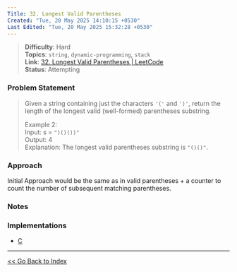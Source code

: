 ```yaml
---
Title: 32. Longest Valid Parentheses
Created: "Tue, 20 May 2025 14:10:15 +0530"
Last Edited: "Tue, 20 May 2025 15:32:28 +0530"
---
```


> **Difficulty**: Hard  
> **Topics**: `string`, `dynamic-programming`, `stack`  
> **Link**: [32. Longest Valid Parentheses | LeetCode](https://leetcode.com/problems/longest-valid-parentheses)  
> **Status**: Attempting

### Problem Statement

> Given a string containing just the characters `'('` and `')'`, return the length
> of the longest valid (well-formed) parentheses substring.
>
> Example 2:  
> Input: s = `")()())"`  
> Output: 4  
> Explanation: The longest valid parentheses substring is `"()()"`.

### Approach

Initial Approach would be the same as in valid parentheses + a counter to count
the number of subsequent matching parentheses.

### Notes

### Implementations

- [C](./c/parentheses.c)

---

[<< Go Back to Index](../../index.md)
